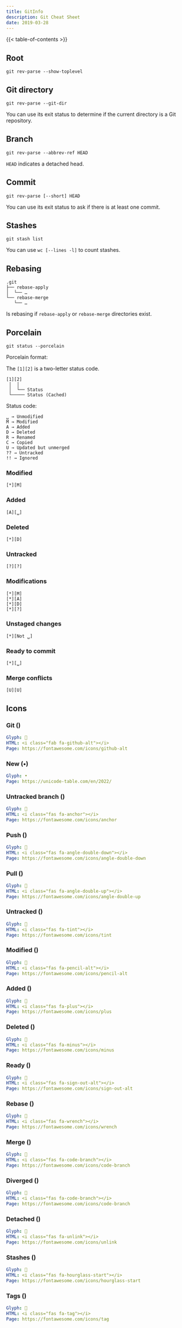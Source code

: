 ```yaml
---
title: GitInfo
description: Git Cheat Sheet
date: 2019-03-28
---
```


{{< table-of-contents >}}

## Root

```
git rev-parse --show-toplevel
```

## Git directory

```
git rev-parse --git-dir
```

You can use its exit status to determine if the current directory is a Git repository.

## Branch

```
git rev-parse --abbrev-ref HEAD
```

`HEAD` indicates a detached head.

## Commit

```
git rev-parse [--short] HEAD
```

You can use its exit status to ask if there is at least one commit.

## Stashes

```
git stash list
```

You can use `wc [--lines -l]` to count stashes.

## Rebasing

```
.git
├── rebase-apply
│  └── …
└── rebase-merge
   └── …
```

Is rebasing if `rebase-apply` or `rebase-merge` directories exist.

## Porcelain

```
git status --porcelain
```

Porcelain format:

The `[1][2]` is a two-letter status code.

```
[1][2]
 │  │
 │  └── Status
 └───── Status (Cached)
```

Status code:

```
␣ → Unmodified
M → Modified
A → Added
D → Deleted
R → Renamed
C → Copied
U → Updated but unmerged
?? → Untracked
!! → Ignored
```

### Modified

```
[*][M]
```

### Added

```
[A][␣]
```

### Deleted

```
[*][D]
```

### Untracked

```
[?][?]
```

### Modifications

```
[*][M]
[*][A]
[*][D]
[*][?]
```

### Unstaged changes

```
[*][Not ␣]
```

### Ready to commit

```
[*][␣]
```

### Merge conflicts

```
[U][U]
```

## Icons

### Git (<i class="fab fa-github-alt"></i>)

``` yaml
Glyph: 
HTML: <i class="fab fa-github-alt"></i>
Page: https://fontawesome.com/icons/github-alt
```

### New (•)

``` yaml
Glyph: •
Page: https://unicode-table.com/en/2022/
```

### Untracked branch (<i class="fas fa-anchor"></i>)

``` yaml
Glyph: 
HTML: <i class="fas fa-anchor"></i>
Page: https://fontawesome.com/icons/anchor
```

### Push (<i class="fas fa-angle-double-down"></i>)

``` yaml
Glyph: 
HTML: <i class="fas fa-angle-double-down"></i>
Page: https://fontawesome.com/icons/angle-double-down
```

### Pull (<i class="fas fa-angle-double-up"></i>)

``` yaml
Glyph: 
HTML: <i class="fas fa-angle-double-up"></i>
Page: https://fontawesome.com/icons/angle-double-up
```

### Untracked (<i class="fas fa-tint"></i>)

``` yaml
Glyph: 
HTML: <i class="fas fa-tint"></i>
Page: https://fontawesome.com/icons/tint
```

### Modified (<i class="fas fa-pencil-alt"></i>)

``` yaml
Glyph: 
HTML: <i class="fas fa-pencil-alt"></i>
Page: https://fontawesome.com/icons/pencil-alt
```

### Added (<i class="fas fa-plus"></i>)

``` yaml
Glyph: 
HTML: <i class="fas fa-plus"></i>
Page: https://fontawesome.com/icons/plus
```

### Deleted (<i class="fas fa-minus"></i>)

``` yaml
Glyph: 
HTML: <i class="fas fa-minus"></i>
Page: https://fontawesome.com/icons/minus
```

### Ready (<i class="fas fa-sign-out-alt"></i>)

``` yaml
Glyph: 
HTML: <i class="fas fa-sign-out-alt"></i>
Page: https://fontawesome.com/icons/sign-out-alt
```

### Rebase (<i class="fas fa-wrench"></i>)

``` yaml
Glyph: 
HTML: <i class="fas fa-wrench"></i>
Page: https://fontawesome.com/icons/wrench
```

### Merge (<i class="fas fa-code-branch"></i>)

``` yaml
Glyph: 
HTML: <i class="fas fa-code-branch"></i>
Page: https://fontawesome.com/icons/code-branch
```

### Diverged (<i class="fas fa-code-branch"></i>)

``` yaml
Glyph: 
HTML: <i class="fas fa-code-branch"></i>
Page: https://fontawesome.com/icons/code-branch
```

### Detached (<i class="fas fa-unlink"></i>)

``` yaml
Glyph: 
HTML: <i class="fas fa-unlink"></i>
Page: https://fontawesome.com/icons/unlink
```

### Stashes (<i class="fas fa-hourglass-start"></i>)

``` yaml
Glyph: 
HTML: <i class="fas fa-hourglass-start"></i>
Page: https://fontawesome.com/icons/hourglass-start
```

### Tags (<i class="fas fa-tag"></i>)

``` yaml
Glyph: 
HTML: <i class="fas fa-tag"></i>
Page: https://fontawesome.com/icons/tag
```
